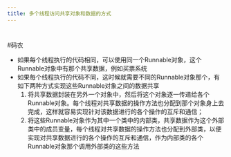 ```yaml
---
title: 多个线程访问共享对象和数据的方式
---
```

# 
#码农

* 如果每个线程执行的代码相同，可以使用同一个Runnable对象，这个Runnable对象中有那个共享数据，例如买票系统
* 如果每个线程执行的代码不同，这时候就需要不同的Runnable对象那个，有如下两种方式实现这些Runnable对象之间的数据共享
	1. 将共享数据封装在另外一个对象中，然后将这个对象逐一传递给各个Runnable对象。每个线程对共享数据的操作方法也分配到那个对象身上去完成，这样就容易实现针对该数据进行的各个操作的互斥和通信；
	2. 将这些Runnable对象作为其中一个类中的内部类，共享数据作为这个外部类中的成员变量，每个线程对共享数据的操作方法也分配到外部类，以便实现对共享数据进行的各个操作的互斥和通信，作为内部类的各个Runnable对象那个调用外部类的这些方法
